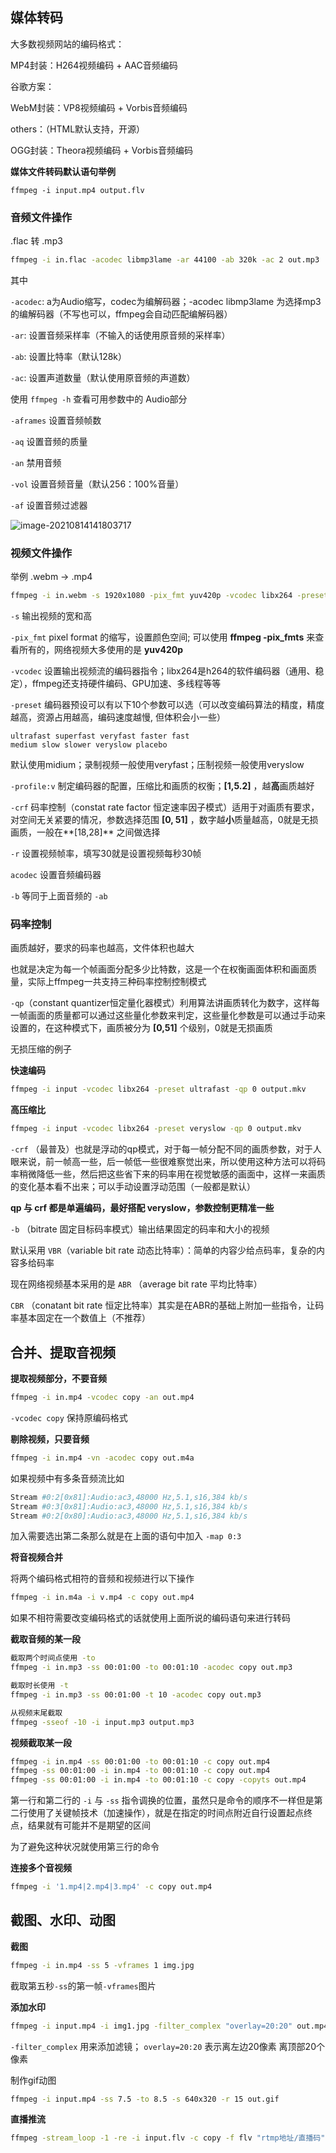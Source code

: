 ## 媒体转码

大多数视频网站的编码格式：

MP4封装：H264视频编码 + AAC音频编码

谷歌方案：

WebM封装：VP8视频编码 + Vorbis音频编码

others：（HTML默认支持，开源）

OGG封装：Theora视频编码 + Vorbis音频编码



**媒体文件转码默认语句举例**

```
ffmpeg -i input.mp4 output.flv
```



### 音频文件操作

.flac 转 .mp3

```bash
ffmpeg -i in.flac -acodec libmp3lame -ar 44100 -ab 320k -ac 2 out.mp3
```

其中 

`-acodec`: a为Audio缩写，codec为编解码器；-acodec libmp3lame 为选择mp3的编解码器（不写也可以，ffmpeg会自动匹配编解码器）

`-ar`: 设置音频采样率（不输入的话使用原音频的采样率）

`-ab`: 设置比特率（默认128k）

`-ac`: 设置声道数量（默认使用原音频的声道数）



使用 `ffmpeg -h` 查看可用参数中的 Audio部分

`-aframes` 设置音频帧数

`-aq` 设置音频的质量

`-an` 禁用音频

`-vol` 设置音频音量（默认256：100%音量）

`-af` 设置音频过滤器

![image-20210814141803717](https://tva1.sinaimg.cn/large/008i3skNgy1gtgalmy350j60pk0940tv02.jpg)



### 视频文件操作

举例 .webm -> .mp4

```bash
ffmpeg -i in.webm -s 1920x1080 -pix_fmt yuv420p -vcodec libx264 -preset medium -profile:v high -level:v 4.1 -crf 23 -acodec aac -ar 44100 -ac 2 -b:a 128k out.mp4
```

`-s` 输出视频的宽和高

`-pix_fmt` pixel format 的缩写，设置颜色空间; 可以使用 **ffmpeg -pix_fmts** 来查看所有的，网络视频大多使用的是 **yuv420p**

`-vcodec` 设置输出视频流的编码器指令；libx264是h264的软件编码器（通用、稳定），ffmpeg还支持硬件编码、GPU加速、多线程等等

`-preset` 编码器预设可以有以下10个参数可以选（可以改变编码算法的精度，精度越高，资源占用越高，编码速度越慢,  但体积会小一些）

```
ultrafast superfast veryfast faster fast
medium slow slower veryslow placebo
```

默认使用midium；录制视频一般使用veryfast；压制视频一般使用veryslow

`-profile:v` 制定编码器的配置，压缩比和画质的权衡；**[1,5.2]** ，越**高**画质越好

`-crf` 码率控制（constat rate factor 恒定速率因子模式）适用于对画质有要求，对空间无关紧要的情况，参数选择范围 **[0, 51]** ，数字越**小**质量越高，0就是无损画质，一般在**[18,28]** 之间做选择

`-r` 设置视频帧率，填写30就是设置视频每秒30帧

`acodec` 设置音频编码器

`-b` 等同于上面音频的 `-ab`



### 码率控制

画质越好，要求的码率也越高，文件体积也越大

也就是决定为每一个帧画面分配多少比特数，这是一个在权衡画面体积和画面质量，实际上ffmpeg一共支持三种码率控制控制模式

`-qp`（constant quantizer恒定量化器模式）利用算法讲画质转化为数字，这样每一帧画面的质量都可以通过这些量化参数来判定，这些量化参数是可以通过手动来设置的，在这种模式下，画质被分为 **[0,51]** 个级别，0就是无损画质

无损压缩的例子

**快速编码**

```bash
ffmpeg -i input -vcodec libx264 -preset ultrafast -qp 0 output.mkv
```

**高压缩比**

```bash
ffmpeg -i input -vcodec libx264 -preset veryslow -qp 0 output.mkv
```



`-crf` （最普及）也就是浮动的qp模式，对于每一帧分配不同的画质参数，对于人眼来说，前一帧高一些，后一帧低一些很难察觉出来，所以使用这种方法可以将码率稍微降低一些，然后把这些省下来的码率用在视觉敏感的画面中，这样一来画质的变化基本看不出来；可以手动设置浮动范围（一般都是默认）

**qp 与 crf 都是单遍编码，最好搭配 veryslow，参数控制更精准一些**



`-b` （bitrate 固定目标码率模式）输出结果固定的码率和大小的视频

默认采用 `VBR`（variable bit rate 动态比特率）：简单的内容少给点码率，复杂的内容多给码率

现在网络视频基本采用的是 `ABR`  （average bit rate 平均比特率）

`CBR` （conatant bit rate 恒定比特率）其实是在ABR的基础上附加一些指令，让码率基本固定在一个数值上（不推荐）



## 合并、提取音视频

**提取视频部分，不要音频**

```bash
ffmpeg -i in.mp4 -vcodec copy -an out.mp4
```

`-vcodec copy` 保持原编码格式



**剔除视频，只要音频**

```bash
ffmpeg -i in.mp4 -vn -acodec copy out.m4a
```

如果视频中有多条音频流比如

```bash
Stream #0:2[0x81]:Audio:ac3,48000 Hz,5.1,s16,384 kb/s
Stream #0:3[0x81]:Audio:ac3,48000 Hz,5.1,s16,384 kb/s
Stream #0:2[0x80]:Audio:ac3,48000 Hz,5.1,s16,384 kb/s
```

加入需要选出第二条那么就是在上面的语句中加入 `-map 0:3`



**将音视频合并**

将两个编码格式相符的音频和视频进行以下操作

```bash
ffmpeg -i in.m4a -i v.mp4 -c copy out.mp4
```

如果不相符需要改变编码格式的话就使用上面所说的编码语句来进行转码



**截取音频的某一段**

```bash
截取两个时间点使用 -to
ffmpeg -i in.mp3 -ss 00:01:00 -to 00:01:10 -acodec copy out.mp3

截取时长使用 -t
ffmpeg -i in.mp3 -ss 00:01:00 -t 10 -acodec copy out.mp3

从视频末尾截取
ffmpeg -sseof -10 -i input.mp3 output.mp3
```



**视频截取某一段**

```bash
ffmpeg -i in.mp4 -ss 00:01:00 -to 00:01:10 -c copy out.mp4
ffmpeg -ss 00:01:00 -i in.mp4 -to 00:01:10 -c copy out.mp4
ffmpeg -ss 00:01:00 -i in.mp4 -to 00:01:10 -c copy -copyts out.mp4
```

第一行和第二行的 `-i` 与 `-ss` 指令调换的位置，虽然只是命令的顺序不一样但是第二行使用了关键帧技术（加速操作），就是在指定的时间点附近自行设置起点终点，结果就有可能并不是期望的区间

为了避免这种状况就使用第三行的命令



**连接多个音视频**

```bash
ffmpeg -i '1.mp4|2.mp4|3.mp4' -c copy out.mp4
```



## 截图、水印、动图

**截图**

```bash
ffmpeg -i in.mp4 -ss 5 -vframes 1 img.jpg
```

截取第五秒`-ss`的第一帧`-vframes`图片



**添加水印**

```bash
ffmpeg -i input.mp4 -i img1.jpg -filter_complex "overlay=20:20" out.mp4
```

`-filter_complex`  用来添加滤镜； `overlay=20:20` 表示离左边20像素 离顶部20个像素



制作gif动图

```bash
ffmpeg -i input.mp4 -ss 7.5 -to 8.5 -s 640x320 -r 15 out.gif
```



**直播推流**

```bash
ffmpeg -stream_loop -1 -re -i input.flv -c copy -f flv "rtmp地址/直播码"
```

